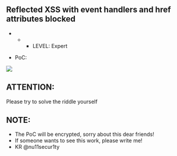 ## Reflected XSS with event handlers and href attributes blocked

- - - LEVEL: Expert

- PoC:

![](https://github.com/nu11secur1ty/PortSwigger-Web-Security-Academy/blob/main/Cross-site-scripting/Lab-25/PoC/Lab-25-Expert-Reflected-XSS-with-event-handlers-and-href-attributes-blocked.gif)

## ATTENTION:
Please try to solve the riddle yourself

## NOTE:
- The PoC will be encrypted, sorry about this dear friends! 
- If someone wants to see this work, please write me!
- KR @nu11secur1ty
